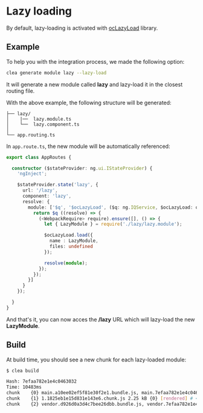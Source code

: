 # Lazy loading

By default, lazy-loading is activated with [ocLazyLoad](https://oclazyload.readme.io/docs) library.

## Example

To help you with the integration process, we made the following option:

```bash
clea generate module lazy --lazy-load
```

It will generate a new module called **lazy** and lazy-load it in the closest routing file.

With the above example, the following structure will be generated:

```
├── lazy/
│    |──  lazy.module.ts
│    └──  lazy.component.ts
│
└── app.routing.ts
```

In `app.route.ts`, the new module will be automatically referenced:

```typescript
export class AppRoutes {

  constructor ($stateProvider: ng.ui.IStateProvider) {
    'ngInject';

    $stateProvider.state('lazy', {
      url: '/lazy',
      component: 'lazy',
      resolve: {
        module: ['$q', '$ocLazyLoad', ($q: ng.IQService, $ocLazyLoad: oc.ILazyLoad) => {
          return $q ((resolve) => {
            (<WebpackRequire> require).ensure([], () => {
              let { LazyModule } = require('./lazy/lazy.module');

              $ocLazyLoad.load({
                name : LazyModule,
                files: undefined
              });

              resolve(module);
            });
          });
        }]
      }
    });

  }
}
```

And that's it, you can now acces the **/lazy** URL which will lazy-load the new **LazyModule**.

## Build

At build time, you should see a new chunk for each lazy-loaded module:

```bash
$ clea build

Hash: 7efaa782e1e4c0463032
Time: 10483ms
chunk    {0} main.a10ee02ef5f81e30f2e1.bundle.js, main.7efaa782e1e4c0463032.bundle.css (main) 6.29 kB {2} [rendered]
chunk    {1} 1.1825eb1e15d831e143e6.chunk.js 2.25 kB {0} [rendered] # <== The new chunk
chunk    {2} vendor.d926d0a3d4c7bee26dbb.bundle.js, vendor.7efaa782e1e4c0463032.bundle.css (vendor) 2.1 MB [rendered]
```
